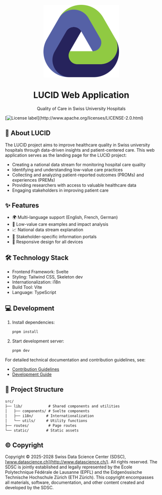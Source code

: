 <p align="center">
  <img src="./static/logos/logo.svg" alt="LUCID Project Logo" width="250">
</p>

<h1 align="center">
  LUCID Web Application
</h1>
<p align="center">
  Quality of Care in Swiss University Hospitals
</p>

[![License label](https://img.shields.io/badge/License-Apache2.0-blue.svg?)](http://www.apache.org/licenses/LICENSE-2.0.html)

## 🎯 About LUCID

The LUCID project aims to improve healthcare quality in Swiss university hospitals through data-driven insights and patient-centered care. This web application serves as the landing page for the LUCID project:

- Creating a national data stream for monitoring hospital care quality
- Identifying and understanding low-value care practices
- Collecting and analyzing patient-reported outcomes (PROMs) and experiences (PREMs)
- Providing researchers with access to valuable healthcare data
- Engaging stakeholders in improving patient care

## ✨ Features

- 🌍 Multi-language support (English, French, German)
- 🏥 Low-value care examples and impact analysis
- 📈 National data stream explanation
- 👥 Stakeholder-specific information portals
- 📱 Responsive design for all devices

## 🛠️ Technology Stack

- Frontend Framework: Svelte
- Styling: Tailwind CSS, Skeleton dev
- Internationalization: i18n
- Build Tool: Vite
- Language: TypeScript

## 💻 Development

1. Install dependencies:

   ```bash
   pnpm install
   ```

2. Start development server:
   ```bash
   pnpm dev
   ```

For detailed technical documentation and contribution guidelines, see:

- [Contribution Guidelines](/CONTRIBUTING.md)
- [Development Guide](docs/development-guide.md)

## 📁 Project Structure

```
src/
├── lib/            # Shared components and utilities
│   ├── components/ # Svelte components
│   ├── i18n/      # Internationalization
│   └── utils/     # Utility functions
├── routes/         # Page routes
└── static/        # Static assets
```

## ©️ Copyright

Copyright © 2025-2028 Swiss Data Science Center (SDSC),
[www.datascience.ch](http://www.datascience.ch/). All rights reserved. The SDSC
is jointly established and legally represented by the École Polytechnique
Fédérale de Lausanne (EPFL) and the Eidgenössische Technische Hochschule Zürich
(ETH Zürich). This copyright encompasses all materials, software, documentation,
and other content created and developed by the SDSC.

